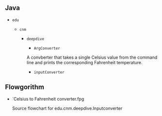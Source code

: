 ## Java

* `edu`

     * `cnm`
     
         * `deepdive`
         
             * `ArgConverter`
             
           A convberter that takes a single Celsius value from the 
           command line and prints the corresponding Fahrenheit temperature.
          
             * `inputConverter`

## Flowgorithm
 
  * `Celsius to Fahrenheit converter.fpg
  
    Source flowchart for edu.cnm.deepdive.Inputconverter 